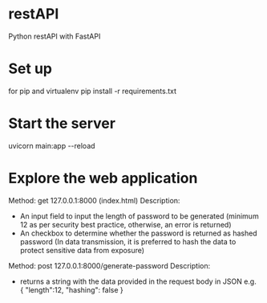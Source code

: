 # restAPI
Python restAPI with FastAPI

# Set up
for pip and virtualenv
pip install -r requirements.txt

# Start the server
uvicorn main:app --reload

# Explore the web application
Method:
get 127.0.0.1:8000 (index.html)
Description:
- An input field to input the length of password to be generated (minimum 12 as per security best practice, otherwise, an error is returned)
- An checkbox to determine whether the password is returned as hashed password (In data transmission, it is preferred to hash the data to protect sensitive data from exposure)

Method:
post 127.0.0.1:8000/generate-password
Description:
- returns a string with the data provided in the request body in JSON
e.g. 
{
  "length":12,
  "hashing": false
}
